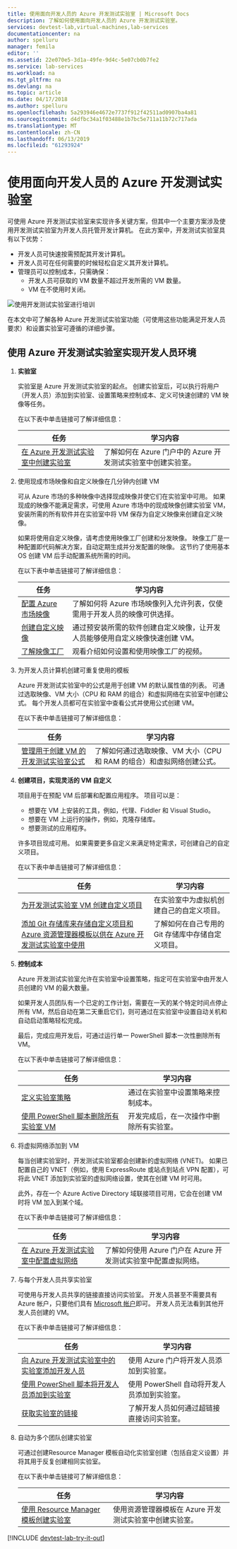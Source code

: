 ```yaml
---
title: 使用面向开发人员的 Azure 开发测试实验室 | Microsoft Docs
description: 了解如何使用面向开发人员的 Azure 开发测试实验室。
services: devtest-lab,virtual-machines,lab-services
documentationcenter: na
author: spelluru
manager: femila
editor: ''
ms.assetid: 22e070e5-3d1a-49fe-9d4c-5e07cb0b7fe2
ms.service: lab-services
ms.workload: na
ms.tgt_pltfrm: na
ms.devlang: na
ms.topic: article
ms.date: 04/17/2018
ms.author: spelluru
ms.openlocfilehash: 5a293946e4672e7737f912f42511ad0907ba4a81
ms.sourcegitcommit: d4dfbc34a1f03488e1b7bc5e711a11b72c717ada
ms.translationtype: MT
ms.contentlocale: zh-CN
ms.lasthandoff: 06/13/2019
ms.locfileid: "61293924"
---
```

# <a name="use-azure-devtest-labs-for-developers"></a>使用面向开发人员的 Azure 开发测试实验室
可使用 Azure 开发测试实验室来实现许多关键方案，但其中一个主要方案涉及使用开发测试实验室为开发人员托管开发计算机。 在此方案中，开发测试实验室具有以下优势：

- 开发人员可快速按需预配其开发计算机。
- 开发人员可在任何需要的时候轻松自定义其开发计算机。
- 管理员可以控制成本，只需确保：
  - 开发人员可获取的 VM 数量不超过开发所需的 VM 数量。
  - VM 在不使用时关闭。 

![使用开发测试实验室进行培训](./media/devtest-lab-developer-lab/devtest-lab-developer-lab.png)

在本文中可了解各种 Azure 开发测试实验室功能（可使用这些功能满足开发人员要求）和设置实验室可遵循的详细步骤。

## <a name="implementing-developer-environments-with-azure-devtest-labs"></a>使用 Azure 开发测试实验室实现开发人员环境
1. **实验室** 
   
    实验室是 Azure 开发测试实验室的起点。 创建实验室后，可以执行将用户（开发人员）添加到实验室、设置策略来控制成本、定义可快速创建的 VM 映像等任务。  
   
    在以下表中单击链接可了解详细信息：
   
   | 任务 | 学习内容 |
   | --- | --- |
   | [在 Azure 开发测试实验室中创建实验室](devtest-lab-create-lab.md) |了解如何在 Azure 门户中的 Azure 开发测试实验室中创建实验室。 |
2. 使用现成市场映像和自定义映像在几分钟内创建 VM  
   
    可从 Azure 市场的多种映像中选择现成映像并使它们在实验室中可用。 如果现成的映像不能满足需求，可使用 Azure 市场中的现成映像创建实验室 VM，安装所需的所有软件并在实验室中将 VM 保存为自定义映像来创建自定义映像。

    如果将使用自定义映像，请考虑使用映像工厂创建和分发映像。 映像工厂是一种配置即代码解决方案，自动定期生成并分发配置的映像。 这节约了使用基本 OS 创建 VM 后手动配置系统所需的时间。
  
    在以下表中单击链接可了解详细信息：
   
   | 任务 | 学习内容 |
   | --- | --- |
   | [配置 Azure 市场映像](devtest-lab-configure-marketplace-images.md) |了解如何将 Azure 市场映像列入允许列表，仅使需用于开发人员的映像可供选择。|
   | [创建自定义映像](devtest-lab-create-template.md) |通过预安装所需的软件创建自定义映像，让开发人员能够使用自定义映像快速创建 VM。|
   | [了解映像工厂](https://blogs.msdn.microsoft.com/devtestlab/2017/04/17/video-custom-image-factory-with-azure-devtest-labs/) |观看介绍如何设置和使用映像工厂的视频。|

3. 为开发人员计算机创建可重复使用的模板  
   
    Azure 开发测试实验室中的公式是用于创建 VM 的默认属性值的列表。 可通过选取映像、VM 大小（CPU 和 RAM 的组合）和虚拟网络在实验室中创建公式。 每个开发人员都可在实验室中查看公式并使用公式创建 VM。 
   
    在以下表中单击链接可了解详细信息：
   
   | 任务 | 学习内容 |
   | --- | --- |
   | [管理用于创建 VM 的开发测试实验室公式](devtest-lab-manage-formulas.md) |了解如何通过选取映像、VM 大小（CPU 和 RAM 的组合）和虚拟网络创建公式。|

4. **创建项目，实现灵活的 VM 自定义**

   项目用于在预配 VM 后部署和配置应用程序。 项目可以是：

   - 想要在 VM 上安装的工具，例如，代理、Fiddler 和 Visual Studio。
   - 想要在 VM 上运行的操作，例如，克隆存储库。
   - 想要测试的应用程序。

   许多项目现成可用。 如果需要更多自定义来满足特定需求，可创建自己的自定义项目。

   在以下表中单击链接可了解详细信息：
   
   | 任务 | 学习内容 |
   | --- | --- |
   | [为开发测试实验室 VM 创建自定义项目](devtest-lab-artifact-author.md) |在实验室中为虚拟机创建自己的自定义项目。|
   | [添加 Git 存储库来存储自定义项目和 Azure 资源管理器模板以供在 Azure 开发测试实验室中使用](devtest-lab-add-artifact-repo.md) |了解如何在自己专用的 Git 存储库中存储自定义项目。|

5. **控制成本**
   
    Azure 开发测试实验室允许在实验室中设置策略，指定可在实验室中由开发人员创建的 VM 的最大数量。 
   
    如果开发人员团队有一个已定的工作计划，需要在一天的某个特定时间点停止所有 VM，然后自动在第二天重启它们，则可通过在实验室中设置自动关机和自动启动策略轻松完成。 
   
    最后，完成应用开发后，可通过运行单一 PowerShell 脚本一次性删除所有 VM。 
   
    在以下表中单击链接可了解详细信息：
   
   | 任务 | 学习内容 |
   | --- | --- |
   | [定义实验室策略](devtest-lab-set-lab-policy.md) |通过在实验室中设置策略来控制成本。 |
   | [使用 PowerShell 脚本删除所有实验室 VM](devtest-lab-faq.md#how-do-i-automate-the-process-of-deleting-all-the-vms-in-my-lab) |开发完成后，在一次操作中删除所有实验室。|

1. 将虚拟网络添加到 VM  
   
    每当创建实验室时，开发测试实验室都会创建新的虚拟网络 (VNET)。 如果已配置自己的 VNET（例如，使用 ExpressRoute 或站点到站点 VPN 配置），可将此 VNET 添加到实验室的虚拟网络设置，使其在创建 VM 时可用。

    此外，存在一个 Azure Active Directory 域联接项目可用，它会在创建 VM 时将 VM 加入到某个域。 
   
    在以下表中单击链接可了解详细信息：
   
   | 任务 | 学习内容 |
   | --- | --- |
   | [在 Azure 开发测试实验室中配置虚拟网络](devtest-lab-configure-vnet.md) |了解如何使用 Azure 门户在 Azure 开发测试实验室中配置虚拟网络。|

6. 与每个开发人员共享实验室 
   
    可使用与开发人员共享的链接直接访问实验室。 开发人员甚至不需要具有 Azure 帐户，只要他们具有 [Microsoft 帐户](devtest-lab-faq.md#what-is-a-microsoft-account)即可。 开发人员无法看到其他开发人员创建的 VM。  
   
    在以下表中单击链接可了解详细信息：
   
   | 任务 | 学习内容 |
   | --- | --- |
   | [向 Azure 开发测试实验室中的实验室添加开发人员](devtest-lab-add-devtest-user.md) |使用 Azure 门户将开发人员添加到实验室。|
   | [使用 PowerShell 脚本将开发人员添加到实验室](devtest-lab-add-devtest-user.md#add-an-external-user-to-a-lab-using-powershell) |使用 PowerShell 自动将开发人员添加到实验室。 |
   | [获取实验室的链接](devtest-lab-faq.md#how-do-i-share-a-direct-link-to-my-lab) |了解开发人员如何通过超链接直接访问实验室。|

7. 自动为多个团队创建实验室  
   
    可通过创建Resource Manager 模板自动化实验室创建（包括自定义设置）并将其用于反复创建相同实验室。 
   
    在以下表中单击链接可了解详细信息：
   
   | 任务 | 学习内容 |
   | --- | --- |
   | [使用 Resource Manager 模板创建实验室](devtest-lab-faq.md#how-do-i-create-a-lab-from-a-resource-manager-template) |使用资源管理器模板在 Azure 开发测试实验室中创建实验室。 |

[!INCLUDE [devtest-lab-try-it-out](../../includes/devtest-lab-try-it-out.md)]

